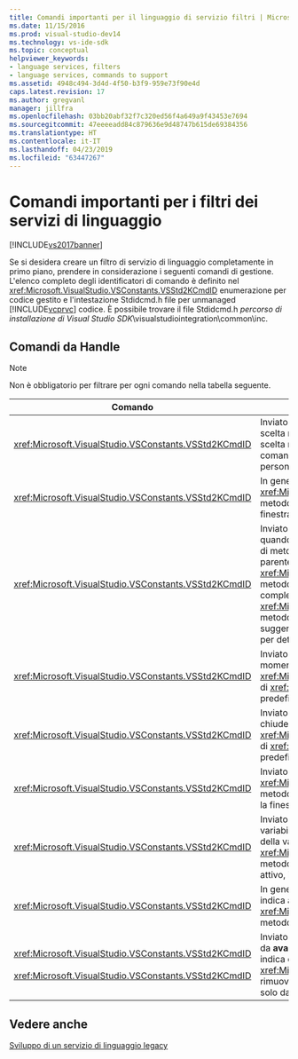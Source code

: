 ```yaml
---
title: Comandi importanti per il linguaggio di servizio filtri | Microsoft Docs
ms.date: 11/15/2016
ms.prod: visual-studio-dev14
ms.technology: vs-ide-sdk
ms.topic: conceptual
helpviewer_keywords:
- language services, filters
- language services, commands to support
ms.assetid: 4948c494-3d4d-4f50-b3f9-959e73f90e4d
caps.latest.revision: 17
ms.author: gregvanl
manager: jillfra
ms.openlocfilehash: 03bb20abf32f7c320ed56f4a649a9f43453e7694
ms.sourcegitcommit: 47eeeeadd84c879636e9d48747b615de69384356
ms.translationtype: HT
ms.contentlocale: it-IT
ms.lasthandoff: 04/23/2019
ms.locfileid: "63447267"
---
```

# <a name="important-commands-for-language-service-filters"></a>Comandi importanti per i filtri dei servizi di linguaggio
[!INCLUDE[vs2017banner](../../includes/vs2017banner.md)]

Se si desidera creare un filtro di servizio di linguaggio completamente in primo piano, prendere in considerazione i seguenti comandi di gestione. L'elenco completo degli identificatori di comando è definito nel <xref:Microsoft.VisualStudio.VSConstants.VSStd2KCmdID> enumerazione per codice gestito e l'intestazione Stdidcmd.h file per unmanaged [!INCLUDE[vcprvc](../../includes/vcprvc-md.md)] codice. È possibile trovare il file Stdidcmd.h *percorso di installazione di Visual Studio SDK*\visualstudiointegration\common\inc.  
  
## <a name="commands-to-handle"></a>Comandi da Handle  
  
> [!NOTE]
> Non è obbligatorio per filtrare per ogni comando nella tabella seguente.  
  
|Comando|Descrizione|  
|-------------|-----------------|  
|<xref:Microsoft.VisualStudio.VSConstants.VSStd2KCmdID>|Inviato quando l'utente fa clic. Questo comando indica che è necessario fornire un menu di scelta rapida. Se non si gestisce questo comando, l'editor di testo fornisce un menu di scelta rapida predefinito senza i comandi specifici della lingua. Per includere i propri comandi in questo menu, gestire il comando e visualizzare un menu di scelta rapida personalizzati.|  
|<xref:Microsoft.VisualStudio.VSConstants.VSStd2KCmdID>|In genere inviato quando l'utente digita CTRL + J. Chiamare il <xref:Microsoft.VisualStudio.TextManager.Interop.IVsTextView.UpdateCompletionStatus%2A> metodo su di <xref:Microsoft.VisualStudio.TextManager.Interop.IVsTextView> visualizzare la finestra di completamento istruzione.|  
|<xref:Microsoft.VisualStudio.VSConstants.VSStd2KCmdID>|Inviato quando l'utente digita un carattere. Monitorare questo comando per determinare quando si digita un carattere di trigger e per fornire istruzione completamento, suggerimenti di metodo e marcatori di testo, ad esempio la colorazione della sintassi, corrispondenza parentesi e gli indicatori di errore. Chiamare il <xref:Microsoft.VisualStudio.TextManager.Interop.IVsTextView.UpdateCompletionStatus%2A> metodo sul <xref:Microsoft.VisualStudio.TextManager.Interop.IVsTextView> per il completamento istruzioni e il <xref:Microsoft.VisualStudio.TextManager.Interop.IVsMethodTipWindow.SetMethodData%2A> metodo sul <xref:Microsoft.VisualStudio.TextManager.Interop.IVsMethodTipWindow> per suggerimenti di metodo. Per supportare i marcatori di testo, monitorare questo comando per determinare se il carattere viene digitato è necessario aggiornare i marcatori.|  
|<xref:Microsoft.VisualStudio.VSConstants.VSStd2KCmdID>|Inviato quando l'utente digita il tasto INVIO. Monitorare questo comando per determinare il momento chiudere una finestra del suggerimento di metodo chiamando il <xref:Microsoft.VisualStudio.TextManager.Interop.IVsMethodData.OnDismiss%2A> metodo su di <xref:Microsoft.VisualStudio.TextManager.Interop.IVsMethodData>. Per impostazione predefinita, la visualizzazione di testo gestisce questo comando.|  
|<xref:Microsoft.VisualStudio.VSConstants.VSStd2KCmdID>|Inviato quando l'utente digita il tasto Backspace. Monitoraggio per determinare quando chiudere una finestra del suggerimento di metodo chiamando il <xref:Microsoft.VisualStudio.TextManager.Interop.IVsMethodData.OnDismiss%2A> metodo su di <xref:Microsoft.VisualStudio.TextManager.Interop.IVsMethodData>. Per impostazione predefinita, la visualizzazione di testo gestisce questo comando.|  
|<xref:Microsoft.VisualStudio.VSConstants.VSStd2KCmdID>|Inviato da un menu o un tasto di scelta rapida. Chiamare il <xref:Microsoft.VisualStudio.TextManager.Interop.IVsTextView.UpdateTipWindow%2A> metodo su di <xref:Microsoft.VisualStudio.TextManager.Interop.IVsTextView> per aggiornare la finestra del suggerimento con le informazioni sui parametri.|  
|<xref:Microsoft.VisualStudio.VSConstants.VSStd2KCmdID>|Inviato quando l'utente posiziona il mouse su una variabile o posiziona il cursore su una variabile e seleziona **informazioni rapide** dalla **IntelliSense** nel **Edit** menu. Restituire il tipo della variabile in un suggerimento chiamando il <xref:Microsoft.VisualStudio.TextManager.Interop.IVsTextView.UpdateTipWindow%2A> metodo su di <xref:Microsoft.VisualStudio.TextManager.Interop.IVsTextView>. Se il debug è attivo, il suggerimento visualizzerà il valore della variabile.|  
|<xref:Microsoft.VisualStudio.VSConstants.VSStd2KCmdID>|In genere inviato quando l'utente digita CTRL + BARRA SPAZIATRICE. Questo comando indica al servizio di linguaggio per chiamare il <xref:Microsoft.VisualStudio.TextManager.Interop.IVsTextView.UpdateCompletionStatus%2A> metodo su di <xref:Microsoft.VisualStudio.TextManager.Interop.IVsTextView>.|  
|<xref:Microsoft.VisualStudio.VSConstants.VSStd2KCmdID><br /><br /> <xref:Microsoft.VisualStudio.VSConstants.VSStd2KCmdID>|Inviato da un menu, in genere **Commenta selezione** oppure **Rimuovi commento selezione** da **avanzate** nel **modifica** menu. <xref:Microsoft.VisualStudio.VSConstants.VSStd2KCmdID> indica che l'utente desidera impostare come commento il testo selezionato. <xref:Microsoft.VisualStudio.VSConstants.VSStd2KCmdID> indica che l'utente desidera rimuovere il commento al testo selezionato. Questi comandi possono essere implementati solo dal servizio di linguaggio.|  
  
## <a name="see-also"></a>Vedere anche  
 [Sviluppo di un servizio di linguaggio legacy](../../extensibility/internals/developing-a-legacy-language-service.md)
